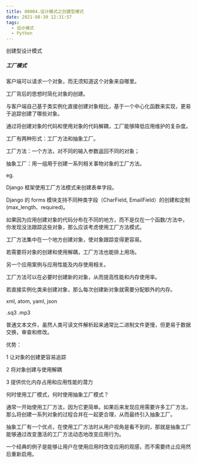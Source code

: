 ```yaml
---
title: 00004.设计模式之创建型模式
date: 2021-08-30 12:31:57
tags:
  - 设计模式
  - Python
---
```




创建型设计模式

<!--more-->

##### 工厂模式

客户端可以请求一个对象，而无须知道这个对象来自哪里。

工厂背后的思想时简化对象的创建。

与客户端自己基于类实例化直接创建对象相比，基于一个中心化函数来实现，更易于追踪创建了哪些对象。

通过将创建对象的代码和使用对象的代码解耦，工厂能够降低应用维护的复杂度。

工厂有两种形式：工厂方法和抽象工厂。

工厂方法：一个方法，对不同的输入参数返回不同的对象；

抽象工厂：用一组用于创建一系列相关事物对象的工厂方法。

eg. 

Django 框架使用工厂方法模式来创建表单字段。

Django 的 forms 模块支持不同种类字段（CharField, EmailField）的创建和定制(max_length、required)。

如果因为应用创建对象的代码分布在不同的地方，而不是仅在一个函数/方法中，你发现没法跟踪这些对象，那么应该考虑使用工厂方法模式。

工厂方法集中在一个地方创建对象，使对象跟踪变得更容易。

若需要将对象的创建和使用解耦，工厂方法也能排上用场。

另一个应用案例与应用性能及内存使用相关。

工厂方法可以在必要时创建新的对象，从而提高性能和内存使用率。

若直接实例化类来创建对象，那么每次创建新对象就需要分配额外的内存。



xml, atom, yaml, json

.sq3 .mp3

普通文本文件，虽然人类可读文件解析起来通常比二进制文件更慢，但更易于数据交换，审查和修改。



优势：

1 让对象的创建更容易追踪

2 将对象创建与使用解耦

3 提供优化内存占用和应用性能的潜力



何时使用工厂模式，何时使用抽象工厂模式？

通常一开始使用工厂方法，因为它更简单。如果后来发现应用需要许多工厂方法，那么将创建一系列对象的过程合并在一起更合理，从而最终引入抽象工厂。



抽象工厂有一个优点，在使用工厂方法时从用户视角是看不到的，那就是抽象工厂能够通过改变激活的工厂方法动态地改变应用行为。

一个经典的例子是能够让用户在使用应用时改变应用的观感，而不需要终止应用然后重新启用。



























































































































































